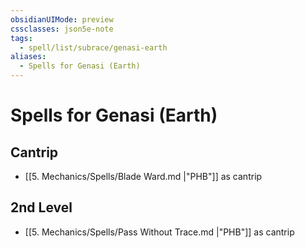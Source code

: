 ```yaml
---
obsidianUIMode: preview
cssclasses: json5e-note
tags:
  - spell/list/subrace/genasi-earth
aliases:
  - Spells for Genasi (Earth)
---
```

# Spells for Genasi (Earth)

## Cantrip

- [[5. Mechanics/Spells/Blade Ward.md \|"PHB"]] as cantrip

## 2nd Level

- [[5. Mechanics/Spells/Pass Without Trace.md \|"PHB"]] as cantrip
